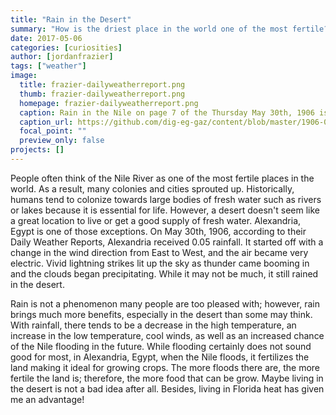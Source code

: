 ```yaml
---
title: "Rain in the Desert"
summary: "How is the driest place in the world one of the most fertile?"
date: 2017-05-06
categories: [curiosities]
author: [jordanfrazier]
tags: ["weather"]
image:
  title: frazier-dailyweatherreport.png
  thumb: frazier-dailyweatherreport.png
  homepage: frazier-dailyweatherreport.png
  caption: Rain in the Nile on page 7 of the Thursday May 30th, 1906 issue
  caption_url: https://github.com/dig-eg-gaz/content/blob/master/1906-05-30.xml
  focal_point: ""
  preview_only: false
projects: []
---
```

People often think of the Nile River as one of the most fertile places in the world. As a result, many colonies and cities sprouted up. Historically, humans tend to colonize towards large bodies of fresh water such as rivers or lakes because it is essential for life. However, a desert doesn't seem like a great location to live or get a good supply of fresh water. Alexandria, Egypt is one of those exceptions. On May 30th, 1906, according to their Daily Weather Reports, Alexandria received 0.05 rainfall. It started off with a change in the wind direction from East to West, and the air became very electric. Vivid lightning strikes lit up the sky as thunder came booming in and the clouds began precipitating. While it may not be much, it still rained in the desert.

Rain is not a phenomenon many people are too pleased with; however, rain brings much more benefits, especially in the desert than some may think. With rainfall, there tends to be a decrease in the high temperature, an increase in the low temperature, cool winds, as well as an increased chance of the Nile flooding in the future. While flooding certainly does not sound good for most, in Alexandria, Egypt, when the Nile floods, it fertilizes the land making it ideal for growing crops. The more floods there are, the more fertile the land is; therefore, the more food that can be grow. Maybe living in the desert is not a bad idea after all. Besides, living in Florida heat has given me an advantage!
